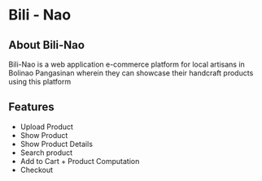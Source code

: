 # Bili - Nao

## About Bili-Nao 

Bili-Nao is a web application  e-commerce platform for local artisans in Bolinao Pangasinan
wherein they can showcase their handcraft products using this platform 

## Features 

* Upload Product
* Show Product
* Show Product Details
* Search product
* Add to Cart  + Product Computation
* Checkout
